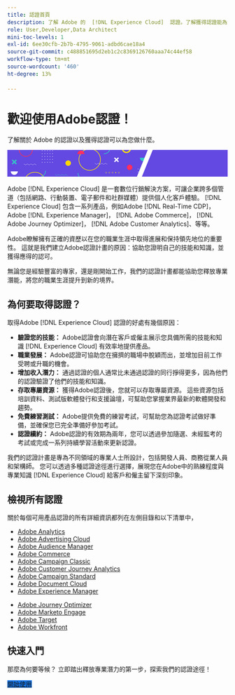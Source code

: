 ```yaml
---
title: 認證首頁
description: 了解 Adobe 的  [!DNL Experience Cloud]  認證。了解獲得認證能為您做什麼。
role: User,Developer,Data Architect
mini-toc-levels: 1
exl-id: 6ee30cfb-2b7b-4795-9061-adbd6cae18a4
source-git-commit: c488851695d2eb1c2c8369126760aaa74c44ef58
workflow-type: tm+mt
source-wordcount: '460'
ht-degree: 13%

---
```


# 歡迎使用Adobe認證！

了解關於 Adobe 的認證以及獲得認證可以為您做什麼。

![橫幅](/help/certifications/assets/home_banner_smallwide.png)

Adobe [!DNL Experience Cloud] 是一套數位行銷解決方案，可讓企業跨多個管道（包括網路、行動裝置、電子郵件和社群媒體）提供個人化客戶體驗。 [!DNL Experience Cloud] 包含一系列產品，例如Adobe [!DNL Real-Time CDP]，Adobe [!DNL Experience Manager]， [!DNL Adobe Commerce]， [!DNL Adobe Journey Optimizer]， [!DNL Adobe Customer Analytics]、等等。

Adobe瞭解擁有正確的資歷以在您的職業生涯中取得進展和保持領先地位的重要性。 這就是我們建立Adobe認證計畫的原因：協助您證明自己的技能和知識，並獲得應得的認可。

無論您是經驗豐富的專家，還是剛開始工作，我們的認證計畫都能協助您釋放專業潛能，將您的職業生涯提升到新的境界。

## 為何要取得認證？

取得Adobe [!DNL Experience Cloud] 認證的好處有幾個原因：

* **驗證您的技能：** Adobe認證會向潛在客戶或僱主展示您具備所需的技能和知識 [!DNL Experience Cloud] 有效率地提供產品。
* **職業發展：** Adobe認證可協助您在擁擠的職場中脫穎而出，並增加目前工作受聘或升職的機會。
* **增加收入潛力：** 通過認證的個人通常比未通過認證的同行掙得更多，因為他們的認證驗證了他們的技能和知識。
* **存取專屬資源：** 獲得Adobe認證後，您就可以存取專屬資源。 這些資源包括培訓資料、測試版軟體發行和支援論壇，可幫助您掌握業界最新的軟體開發和趨勢。
* **免費練習測試：** Adobe提供免費的練習考試，可幫助您為認證考試做好準備，並確保您已完全準備好參加考試。
* **認證續約：** Adobe認證的有效期為兩年，您可以透過參加隨選、未經監考的考試或完成一系列持續學習活動來更新認證。

我們的認證計畫是專為不同領域的專業人士所設計，包括開發人員、商務從業人員和架構師。 您可以透過多種認證途徑進行選擇，展現您在Adobe中的熟練程度與專業知識 [!DNL Experience Cloud] 給客戶和僱主留下深刻印象。

## 檢視所有認證

關於每個可用產品認證的所有詳細資訊都列在左側目錄和以下清單中，

* [Adobe Analytics](/help/certifications/aa/aa-overview.md)
* [Adobe Advertising Cloud](/help/certifications/aac/aac-overview.md)
* [Adobe Audience Manager](/help/certifications/aam/aam-overview.md)
* [Adobe Commerce](/help/certifications/ac/ac-overview.md)
* [Adobe Campaign Classic](/help/certifications/acc/acc-overview.md)
* [Adobe Customer Journey Analytics](/help/certifications/acja/acja-overview.md)
* [Adobe Campaign Standard](/help/certifications/acs/acs-overview.md)
* [Adobe Document Cloud](/help/certifications/adc/adc-overview.md)
* [Adobe Experience Manager](/help/certifications/aem/aem-overview.md)
<!-- * [Adobe Experience Platform](/help/certifications/aep/aep-overview.md) -->
* [Adobe Journey Optimizer](/help/certifications/ajo/ajo-overview.md)
* [Adobe Marketo Engage](/help/certifications/ame/ame-overview.md)
* [Adobe Target](/help/certifications/at/at-overview.md)
* [Adobe Workfront](/help/certifications/aw/aw-overview.md)


## 快速入門

那麼為何要等候？ 立即踏出釋放專業潛力的第一步，探索我們的認證途徑！

<a href="https://experienceleague.adobe.com/docs/certification/certification/getting-started.html" target="_blank" class="spectrum-Button spectrum-Button--fill spectrum-Button--accent spectrum-Button--sizeM is-margin-bottom-big-big at-element-click-tracking" style="background-color:#1473E6"><span class="spectrum-Button-label has-no-wrap">開始使用</span></a>